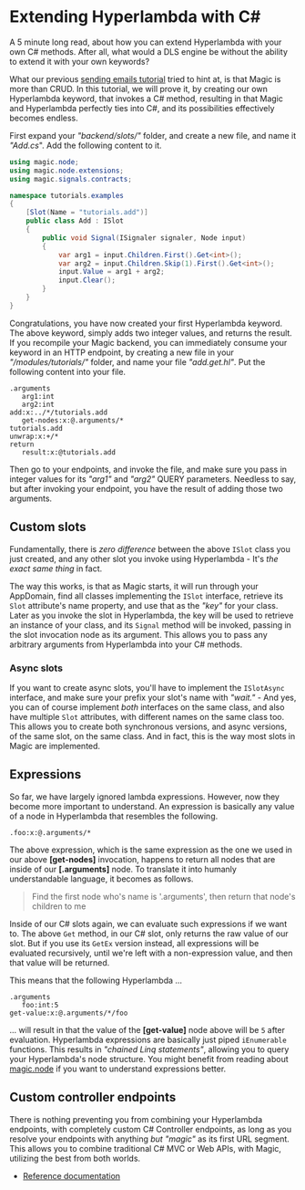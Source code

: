 # Extending Hyperlambda with C#

A 5 minute long read, about how you can extend Hyperlambda with your own
C# methods. After all, what would a DLS engine be without the ability to
extend it with your own keywords?

What our previous [sending emails tutorial](/tutorials/send-email) tried
to hint at, is that Magic is more than CRUD. In this tutorial, we
will prove it, by creating our own Hyperlambda keyword, that
invokes a C# method, resulting in that Magic and Hyperlambda
perfectly ties into C#, and its possibilities effectively becomes
endless.

First expand your _"backend/slots/"_ folder, and create a new file,
and name it _"Add.cs_". Add the following content to it.

```csharp
using magic.node;
using magic.node.extensions;
using magic.signals.contracts;

namespace tutorials.examples
{
    [Slot(Name = "tutorials.add")]
    public class Add : ISlot
    {
        public void Signal(ISignaler signaler, Node input)
        {
            var arg1 = input.Children.First().Get<int>();
            var arg2 = input.Children.Skip(1).First().Get<int>();
            input.Value = arg1 + arg2;
            input.Clear();
        }
    }
}
```

Congratulations, you have now created your first Hyperlambda
keyword. The above keyword, simply adds two integer values, and
returns the result. If you recompile your Magic backend, you can
immediately consume your keyword in an HTTP endpoint, by creating
a new file in your _"/modules/tutorials/"_ folder, and name your
file _"add.get.hl"_. Put the following content into your file.

```
.arguments
   arg1:int
   arg2:int
add:x:../*/tutorials.add
   get-nodes:x:@.arguments/*
tutorials.add
unwrap:x:+/*
return
   result:x:@tutorials.add
```

Then go to your endpoints, and invoke the file, and make sure
you pass in integer values for its _"arg1"_ and _"arg2"_ QUERY
parameters. Needless to say, but after invoking your endpoint,
you have the result of adding those two arguments.

## Custom slots

Fundamentally, there is _zero difference_ between the above
`ISlot` class you just created, and any other slot you invoke
using Hyperlambda - It's _the exact same thing_ in fact.

The way this works, is that as Magic starts, it will run
through your AppDomain, find all classes implementing the
`ISlot` interface, retrieve its `Slot` attribute's name
property, and use that as the _"key"_ for your class. Later
as you invoke the slot in Hyperlambda, the key will be used
to retrieve an instance of your class, and its `Signal`
method will be invoked, passing in the slot invocation node
as its argument. This allows you to pass any arbitrary
arguments from Hyperlambda into your C# methods.

### Async slots

If you want to create async slots, you'll have to
implement the `ISlotAsync` interface, and make sure your
prefix your slot's name with _"wait."_ - And yes, you can
of course implement _both_ interfaces on the same class,
and also have multiple `Slot` attributes, with different
names on the same class too. This allows you to create both
synchronous versions, and async versions, of the same
slot, on the same class. And in fact, this is the way
most slots in Magic are implemented.

## Expressions

So far, we have largely ignored lambda expressions.
However, now they become more important to understand. An
expression is basically any value of a node in Hyperlambda that
resembles the following.

```
.foo:x:@.arguments/*
```

The above expression, which is the same expression as the
one we used in our above **[get-nodes]** invocation, happens
to return all nodes that are inside of our **[.arguments]**
node. To translate it into humanly understandable language,
it becomes as follows.

> Find the first node who's name is '.arguments', then return that node's children to me

Inside of our C# slots again, we can evaluate such expressions
if we want to. The above `Get` method, in our C# slot, only returns
the raw value of our slot. But if you use its `GetEx` version instead,
all expressions will be evaluated recursively, until we're left with a
non-expression value, and then that value will be returned.

This means that the following Hyperlambda ...

```
.arguments
   foo:int:5
get-value:x:@.arguments/*/foo
```

... will result in that the value of the **[get-value]** node above
will be `5` after evaluation. Hyperlambda expressions are basically just
piped `iEnumerable` functions. This results in _"chained Linq statements"_,
allowing you to query your Hyperlambda's node structure.
You might benefit from reading about
[magic.node](/documentation/magic.node) if you want to understand
expressions better.

## Custom controller endpoints

There is nothing preventing you from combining your Hyperlambda
endpoints, with completely custom C# Controller endpoints, as long as
you resolve your endpoints with anything _but_ _"magic"_ as
its first URL segment. This allows you to combine traditional C#
MVC or Web APIs, with Magic, utilizing the best from both worlds.

* [Reference documentation](/documentation)
